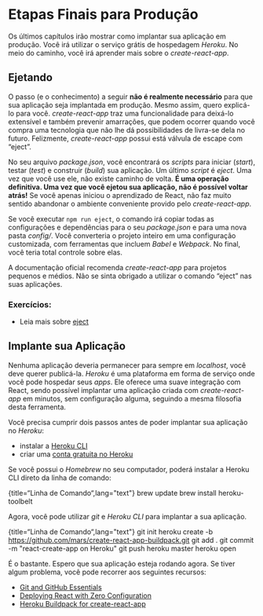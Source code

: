# Etapas Finais para Produção

Os últimos capítulos irão mostrar como implantar sua aplicação em produção. Você irá utilizar o serviço grátis de hospedagem _Heroku_. No meio do caminho, você irá aprender mais sobre o _create-react-app_.

## Ejetando

O passo (e o conhecimento) a seguir **não é realmente necessário** para que sua aplicação seja implantada em produção. Mesmo assim, quero explicá-lo para você. _create-react-app_ traz uma funcionalidade para deixá-lo extensível e também prevenir amarrações, que podem ocorrer quando você compra uma tecnologia que não lhe dá possibilidades de livra-se dela no futuro. Felizmente, _create-react-app_ possui está válvula de escape com “eject”.

No seu arquivo _package.json_, você encontrará os _scripts_ para iniciar (_start_), testar (_test_) e construir (_build_) sua aplicação. Um último _script_ é _eject_. Uma vez que você use ele, não existe caminho de volta. **É uma operação definitiva. Uma vez que você ejetou sua aplicação, não é possível voltar atrás!** Se você apenas iniciou o aprendizado de React, não faz muito sentido abandonar o ambiente conveniente provido pelo _create-react-app_.

Se você executar `npm run eject`, o comando irá copiar todas as configurações e dependências para o seu _package.json_ e para uma nova pasta _config/_. Você converteria o projeto inteiro em uma configuração customizada, com ferramentas que incluem _Babel_ e _Webpack_. No final, você teria total controle sobre elas.

A documentação oficial recomenda *create-react-app* para projetos pequenos e médios. Não se sinta obrigado a utilizar o comando “eject” nas suas aplicações.

### Exercícios:

* Leia mais sobre [eject][1]

## Implante sua Aplicação

Nenhuma aplicação deveria permanecer para sempre em _localhost_, você deve querer publicá-la. _Heroku_ é uma plataforma em forma de serviço onde você pode hospedar seus _apps_. Ele oferece uma suave integração com React, sendo possível implantar uma aplicação criada com _create-react-app_ em minutos, sem configuração alguma, seguindo a mesma filosofia desta ferramenta.

Você precisa cumprir dois passos antes de poder implantar sua aplicação no _Heroku_:

* instalar a [Heroku CLI][2]
* criar uma [conta gratuita no Heroku][3]

Se você possui o _Homebrew_ no seu computador, poderá instalar a Heroku CLI direto da linha de comando:

{title=“Linha de Comando“,lang="text"}
	brew update
	brew install heroku-toolbelt

Agora, você pode utilizar _git_ e _Heroku CLI_ para implantar a sua aplicação.

{title=“Linha de Comando“,lang="text"}
	git init
	heroku create -b https://github.com/mars/create-react-app-buildpack.git
	git add .
	git commit -m "react-create-app on Heroku"
	git push heroku master
	heroku open

É o bastante. Espero que sua aplicação esteja rodando agora. Se tiver algum problema, você pode recorrer aos seguintes recursos:

* [Git and GitHub Essentials][4]
* [Deploying React with Zero Configuration][5]
* [Heroku Buildpack for create-react-app][6]

[1]:	https://github.com/facebookincubator/create-react-app#converting-to-a-custom-setup
[2]:	https://devcenter.heroku.com/articles/heroku-command-line
[3]:	https://www.heroku.com/
[4]:	https://www.robinwieruch.de/git-essential-commands/
[5]:	https://blog.heroku.com/deploying-react-with-zero-configuration
[6]:	https://github.com/mars/create-react-app-buildpack
